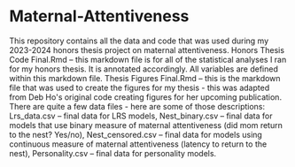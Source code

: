 # Maternal-Attentiveness
This repository contains all the data and code that was used during my 2023-2024 honors thesis project on maternal attentiveness. Honors Thesis Code Final.Rmd – this markdown file is for all of the statistical analyses I ran for my honors thesis. It is annotated accordingly. All variables are defined within this markdown file. Thesis Figures Final.Rmd – this is the markdown file that was used to create the figures for my thesis - this was adapted from Deb Ho's original code creating figures for her upcoming publication. There are quite a few data files - here are some of those descriptions: Lrs_data.csv – final data for LRS models, Nest_binary.csv – final data for models that use binary measure of maternal attentiveness (did mom return to the nest? Yes/no), Nest_censored.csv – final data for models using continuous measure of maternal attentiveness (latency to return to the nest), Personality.csv – final data for personality models. 
